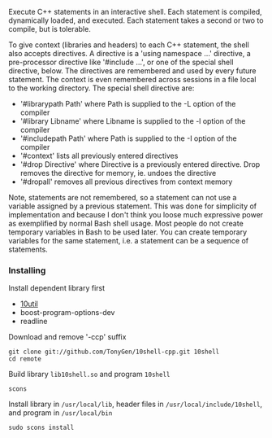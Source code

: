Execute C++ statements in an interactive shell. Each statement is compiled, dynamically loaded, and executed. Each statement takes a second or two to compile, but is tolerable.

To give context (libraries and headers) to each C++ statement, the shell also accepts directives. A directive is a 'using namespace ...' directive, a pre-processor directive like '#include ...', or one of the special shell directive, below. The directives are remembered and used by every future statement. The context is even remembered across sessions in a file local to the working directory.
The special shell directive are:

- '#librarypath Path' where Path is supplied to the -L option of the compiler
- '#library Libname' where Libname is supplied to the -l option of the compiler
- '#includepath Path' where Path is supplied to the -I option of the compiler
- '#context' lists all previously entered directives
- '#drop Directive' where Directive is a previously entered directive. Drop removes the directive for memory, ie. undoes the directive
- '#dropall' removes all previous directives from context memory

Note, statements are not remembered, so a statement can not use a variable assigned by a previous statement. This was done for simplicity of implementation and because I don't think you loose much expressive power as exemplified by normal Bash shell usage. Most people do not create temporary variables in Bash to be used later. You can create temporary variables for the same statement, i.e. a statement can be a sequence of statements.

### Installing

Install dependent library first

- [10util](https://github.com/TonyGen/10util-cpp)
- boost-program-options-dev
- readline

Download and remove '-ccp' suffix

	git clone git://github.com/TonyGen/10shell-cpp.git 10shell
	cd remote

Build library `lib10shell.so` and program `10shell`

	scons

Install library in `/usr/local/lib`, header files in `/usr/local/include/10shell`, and program in `/usr/local/bin`

	sudo scons install
